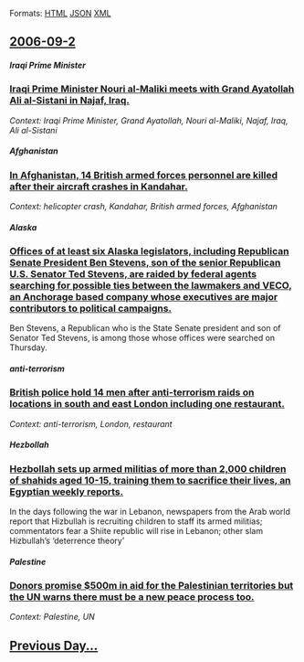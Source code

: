 
Formats: [HTML](2006/09/2/index.html)  [JSON](2006/09/2/index.json)  [XML](2006/09/2/index.xml)  

## [2006-09-2](/news/2006/09/2/index.md)

##### Iraqi Prime Minister
### [ Iraqi Prime Minister Nouri al-Maliki meets with Grand Ayatollah Ali al-Sistani in Najaf, Iraq. ](/news/2006/09/2/iraqi-prime-minister-nouri-al-maliki-meets-with-grand-ayatollah-ali-al-sistani-in-najaf-iraq.md)
_Context: Iraqi Prime Minister, Grand Ayatollah, Nouri al-Maliki, Najaf, Iraq, Ali al-Sistani_

##### Afghanistan
### [ In Afghanistan, 14 British armed forces personnel are killed after their aircraft crashes in Kandahar. ](/news/2006/09/2/in-afghanistan-14-british-armed-forces-personnel-are-killed-after-their-aircraft-crashes-in-kandahar.md)
_Context: helicopter crash, Kandahar, British armed forces, Afghanistan_

##### Alaska
### [ Offices of at least six Alaska legislators, including Republican Senate President Ben Stevens, son of the senior Republican U.S. Senator Ted Stevens, are raided by federal agents searching for possible ties between the lawmakers and VECO, an Anchorage based company whose executives are major contributors to political campaigns. ](/news/2006/09/2/offices-of-at-least-six-alaska-legislators-including-republican-senate-president-ben-stevens-son-of-the-senior-republican-u-s-senator-te.md)
Ben Stevens, a Republican who is the State Senate president and son of Senator Ted Stevens, is among those whose offices were searched on Thursday.

##### anti-terrorism
### [ British police hold 14 men after anti-terrorism raids on locations in south and east London including one restaurant. ](/news/2006/09/2/british-police-hold-14-men-after-anti-terrorism-raids-on-locations-in-south-and-east-london-including-one-restaurant.md)
_Context: anti-terrorism, London, restaurant_

##### Hezbollah
### [ Hezbollah sets up armed militias of more than 2,000 children of shahids aged 10-15, training them to sacrifice their lives, an Egyptian weekly reports. ](/news/2006/09/2/hezbollah-sets-up-armed-militias-of-more-than-2-000-children-of-shahids-aged-10-15-training-them-to-sacrifice-their-lives-an-egyptian-wee.md)
In the days following the war in Lebanon, newspapers from the Arab world report that Hizbullah is recruiting children to staff its armed militias; commentators fear a Shiite republic will rise in Lebanon; other slam Hizbullah’s ‘deterrence theory’

##### Palestine
### [ Donors promise $500m in aid for the Palestinian territories but the UN warns there must be a new peace process too. ](/news/2006/09/2/donors-promise-500m-in-aid-for-the-palestinian-territories-but-the-un-warns-there-must-be-a-new-peace-process-too.md)
_Context: Palestine, UN_

## [Previous Day...](/news/2006/09/1/index.md)

